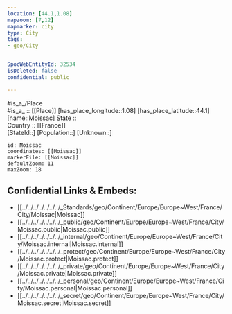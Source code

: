 ```yaml
---
location: [44.1,1.08] 
mapzoom: [7,12] 
mapmarker: city 
type: City
tags:
- geo/City


SpocWebEntityId: 32534
isDeleted: false
confidential: public

---
```

#is_a_/Place  
#is_a_ :: [[Place]] 
[has_place_longitude::1.08] 
[has_place_latitude::44.1] 
[name::Moissac] 
State ::  
Country :: [[France]]  
[StateId::] 
[Population::] 
[Unknown::] 


```leaflet
id: Moissac
coordinates: [[Moissac]] 
markerFile: [[Moissac]] 
defaultZoom: 11 
maxZoom: 18
```


## Confidential Links & Embeds: 
- [[../../../../../../../_Standards/geo/Continent/Europe/Europe~West/France/City/Moissac|Moissac]] 
- [[../../../../../../../_public/geo/Continent/Europe/Europe~West/France/City/Moissac.public|Moissac.public]] 
- [[../../../../../../../_internal/geo/Continent/Europe/Europe~West/France/City/Moissac.internal|Moissac.internal]] 
- [[../../../../../../../_protect/geo/Continent/Europe/Europe~West/France/City/Moissac.protect|Moissac.protect]] 
- [[../../../../../../../_private/geo/Continent/Europe/Europe~West/France/City/Moissac.private|Moissac.private]] 
- [[../../../../../../../_personal/geo/Continent/Europe/Europe~West/France/City/Moissac.personal|Moissac.personal]] 
- [[../../../../../../../_secret/geo/Continent/Europe/Europe~West/France/City/Moissac.secret|Moissac.secret]] 
